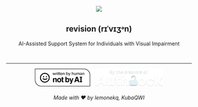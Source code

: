 <!--

    https://github.com/RedefinedVision/revision/
    Modified on 2/6/2024 = lemonek
    
    -->

<p align="center">
  <img src="https://raw.githubusercontent.com/RedefinedVision/revision/main/img/readme-banner.png">
</p>

<p align="center">
  <h2 align="center">
    revision (rɪˈvɪʒᵊn) <br>
  </h2>
  <p align="center">
    AI-Assisted Support System for Individuals with Visual Impairment
  </p>
</p>

<br>
<hr>

<p align="center">
    <img height="48" src="https://raw.githubusercontent.com/RedefinedVision/revision/main/img/badges/ai.png">
    <img height="48" src="https://raw.githubusercontent.com/RedefinedVision/revision/main/img/spacing.png">
    <img height="48" src="https://raw.githubusercontent.com/RedefinedVision/revision/main/img/badges/authlock.png">
</p>

<h6 align="center">Made with ❤ by lemonekq, KubaQWI</h6>
